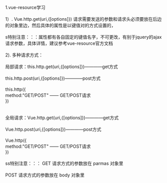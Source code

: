 1.vue-resource学习<br/><br/>
	  1）. Vue.http.get(uri,{[options]})  请求需要发送的参数和请求头必须要放在后边的对象里边，然后具体的属性是以键值对的方式设置的，<br/><br/>
				s特别注意：：：属性都有各自固定的键值名字，不可更改，有别于jquery的ajax请求参数，具体详情，建议参考vue-resource官方文档<br/><br/>
	  2). 多种请求方式：<br/><br/>
	  	局部请求：this.http.get(uri,{[options]})————get方式<br/><br/>
				 this.http.post(uri,{[options]})————post方式<br/><br/>
				 this.http({<br/>
				 	method:"GET/POST" —— GET/POST请求			
 				 })<br/><br/>		
		全局请求：Vue.http.get(uri,{[options]})————get方式<br/><br/>
				 Vue.http.post(uri,{[options]})————post方式<br/><br/>
				 Vue.http({<br/>
				 	method:"GET/POST" —— GET/POST请求			
 				 })<br/><br/>
			ss特别注意：：： GET  请求方式的参数放在 parmas 对象里<br/><br/>
						    POST 请求方式的参数放在 body 对象里<br/><br/>
